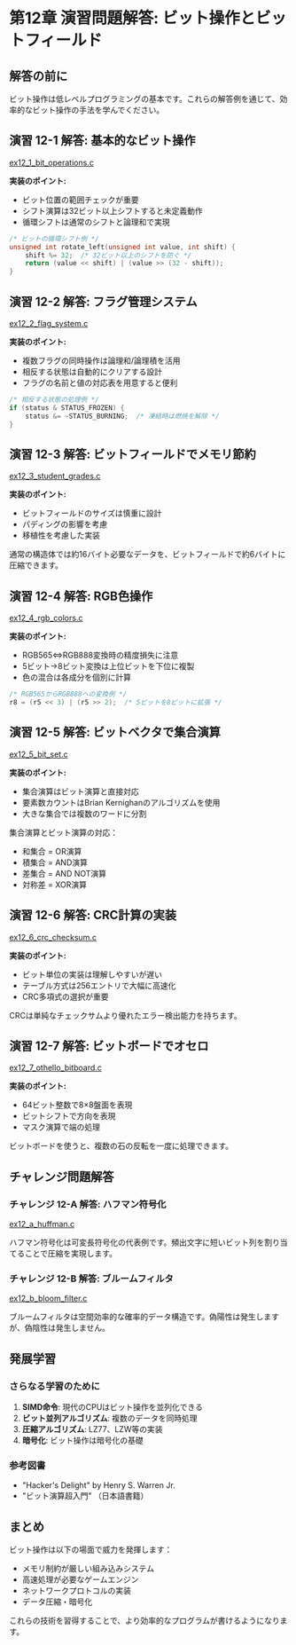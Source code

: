 # 第12章 演習問題解答: ビット操作とビットフィールド

## 解答の前に
ビット操作は低レベルプログラミングの基本です。これらの解答例を通じて、効率的なビット操作の手法を学んでください。

## 演習 12-1 解答: 基本的なビット操作
[ex12_1_bit_operations.c](ex12_1_bit_operations.c)

**実装のポイント:**
- ビット位置の範囲チェックが重要
- シフト演算は32ビット以上シフトすると未定義動作
- 循環シフトは通常のシフトと論理和で実現

```c
/* ビットの循環シフト例 */
unsigned int rotate_left(unsigned int value, int shift) {
    shift %= 32;  /* 32ビット以上のシフトを防ぐ */
    return (value << shift) | (value >> (32 - shift));
}
```

## 演習 12-2 解答: フラグ管理システム
[ex12_2_flag_system.c](ex12_2_flag_system.c)

**実装のポイント:**
- 複数フラグの同時操作は論理和/論理積を活用
- 相反する状態は自動的にクリアする設計
- フラグの名前と値の対応表を用意すると便利

```c
/* 相反する状態の処理例 */
if (status & STATUS_FROZEN) {
    status &= ~STATUS_BURNING;  /* 凍結時は燃焼を解除 */
}
```

## 演習 12-3 解答: ビットフィールドでメモリ節約
[ex12_3_student_grades.c](ex12_3_student_grades.c)

**実装のポイント:**
- ビットフィールドのサイズは慎重に設計
- パディングの影響を考慮
- 移植性を考慮した実装

通常の構造体では約16バイト必要なデータを、ビットフィールドで約6バイトに圧縮できます。

## 演習 12-4 解答: RGB色操作
[ex12_4_rgb_colors.c](ex12_4_rgb_colors.c)

**実装のポイント:**
- RGB565⇔RGB888変換時の精度損失に注意
- 5ビット→8ビット変換は上位ビットを下位に複製
- 色の混合は各成分を個別に計算

```c
/* RGB565からRGB888への変換例 */
r8 = (r5 << 3) | (r5 >> 2);  /* 5ビットを8ビットに拡張 */
```

## 演習 12-5 解答: ビットベクタで集合演算
[ex12_5_bit_set.c](ex12_5_bit_set.c)

**実装のポイント:**
- 集合演算はビット演算と直接対応
- 要素数カウントはBrian Kernighanのアルゴリズムを使用
- 大きな集合では複数のワードに分割

集合演算とビット演算の対応：
- 和集合 = OR演算
- 積集合 = AND演算
- 差集合 = AND NOT演算
- 対称差 = XOR演算

## 演習 12-6 解答: CRC計算の実装
[ex12_6_crc_checksum.c](ex12_6_crc_checksum.c)

**実装のポイント:**
- ビット単位の実装は理解しやすいが遅い
- テーブル方式は256エントリで大幅に高速化
- CRC多項式の選択が重要

CRCは単純なチェックサムより優れたエラー検出能力を持ちます。

## 演習 12-7 解答: ビットボードでオセロ
[ex12_7_othello_bitboard.c](ex12_7_othello_bitboard.c)

**実装のポイント:**
- 64ビット整数で8×8盤面を表現
- ビットシフトで方向を表現
- マスク演算で端の処理

ビットボードを使うと、複数の石の反転を一度に処理できます。

## チャレンジ問題解答

### チャレンジ 12-A 解答: ハフマン符号化
[ex12_a_huffman.c](ex12_a_huffman.c)

ハフマン符号化は可変長符号化の代表例です。頻出文字に短いビット列を割り当てることで圧縮を実現します。

### チャレンジ 12-B 解答: ブルームフィルタ
[ex12_b_bloom_filter.c](ex12_b_bloom_filter.c)

ブルームフィルタは空間効率的な確率的データ構造です。偽陽性は発生しますが、偽陰性は発生しません。

## 発展学習

### さらなる学習のために
1. **SIMD命令**: 現代のCPUはビット操作を並列化できる
2. **ビット並列アルゴリズム**: 複数のデータを同時処理
3. **圧縮アルゴリズム**: LZ77、LZW等の実装
4. **暗号化**: ビット操作は暗号化の基礎

### 参考図書
- "Hacker's Delight" by Henry S. Warren Jr.
- "ビット演算超入門" （日本語書籍）

## まとめ
ビット操作は以下の場面で威力を発揮します：
- メモリ制約が厳しい組み込みシステム
- 高速処理が必要なゲームエンジン
- ネットワークプロトコルの実装
- データ圧縮・暗号化

これらの技術を習得することで、より効率的なプログラムが書けるようになります。